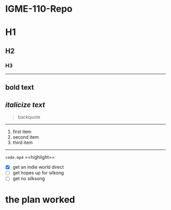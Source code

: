 # IGME-110-Repo
# H1
## H2
### H3
---
**bold text**
---
*italicize text*
---
>backquote
---
1. first item
2. second item
3. third item
---
`code.mp4`
==highlight==
- [x] get an indie world direct
- [ ] get hopes up for silkong
- [ ] get no silksong

# the plan worked
